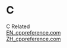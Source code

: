# C
C Related  
[EN_cppreference.com](https://en.cppreference.com/w/c)  
[ZH_cppreference.com](https://zh.cppreference.com/w/c)  

